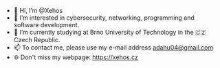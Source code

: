 - 👋 Hi, I’m @Xehos
- 👀 I’m interested in cybersecurity, networking, programming and software development. 
- 🌱 I’m currently studying at Brno University of Technology in the 🇨🇿 Czech Republic.
- 📫 To contact me, please use my e-mail address <a href="mailto:adahu04@gmail.com">adahu04@gmail.com</a>
- 🌐 Don't miss my webpage: <a href="https://xehos.cz">https://xehos.cz</a>
